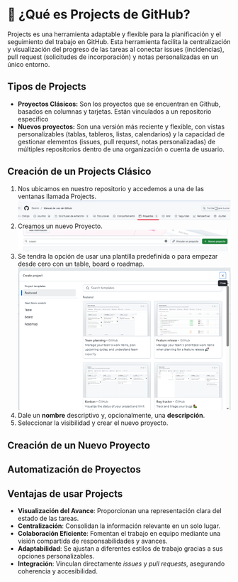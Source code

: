 # 📝 ¿Qué es Projects de GitHub?
Projects es una herramienta adaptable y flexible para la planificación y el seguimiento del trabajo en GitHub. Esta herramienta facilita la centralización y visualización del progreso de las tareas al conectar issues (incidencias), pull request (solicitudes de incorporación) y notas personalizadas en un único entorno.
## Tipos de Projects
- **Proyectos Clásicos:** Son los proyectos que se encuentran en Github, basados ​​en columnas y tarjetas. Están vinculados a un repositorio específico  
- **Nuevos proyectos:** Son una versión más reciente y flexible, con vistas personalizables (tablas, tableros, listas, calendarios) y la capacidad de gestionar elementos (issues, pull request, notas personalizadas) de múltiples repositorios dentro de una organización o cuenta de usuario.
## Creación de un Projects Clásico
1. Nos ubicamos en nuestro repositorio y accedemos a una de las ventanas llamada Projects.
![Fusión ramas](https://github.com/Dominl/Manual-de-uso-de-Github/blob/main/Imagenes/projects1.png)
2. Creamos un nuevo Proyecto.
![Fusión ramas](https://github.com/Dominl/Manual-de-uso-de-Github/blob/main/Imagenes/projects2.png)
3. Se tendra la opción de usar una plantilla predefinida o para empezar desde cero con un table, board o roadmap.
![Fusión ramas](https://github.com/Dominl/Manual-de-uso-de-Github/blob/main/Imagenes/projects3.png)
4. Dale un **nombre** descriptivo y, opcionalmente, una **descripción**.
5. Seleccionar la visibilidad y crear el nuevo proyecto.
## Creación de un Nuevo Proyecto
## Automatización de Proyectos
## Ventajas de usar Projects
-   **Visualización del Avance**: Proporcionan una representación clara del estado de las tareas.
-   **Centralización**: Consolidan la información relevante en un solo lugar.
-   **Colaboración Eficiente**: Fomentan el trabajo en equipo mediante una visión compartida de responsabilidades y avances.
-   **Adaptabilidad**: Se ajustan a diferentes estilos de trabajo gracias a sus opciones personalizables.
-   **Integración**: Vinculan directamente _issues_ y _pull requests_, asegurando coherencia y accesibilidad.